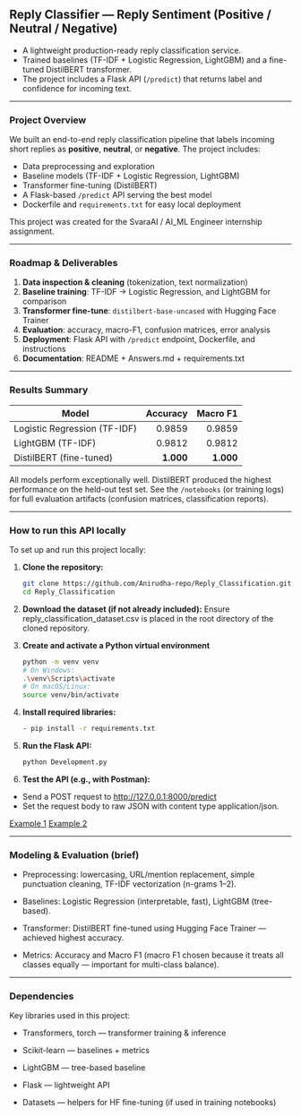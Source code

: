 ## Reply Classifier — Reply Sentiment (Positive / Neutral / Negative)

- A lightweight production-ready reply classification service.  
- Trained baselines (TF-IDF + Logistic Regression, LightGBM) and a fine-tuned DistilBERT transformer.
- The project includes a Flask API (`/predict`) that returns label and confidence for incoming text.

---

### Project Overview

We built an end-to-end reply classification pipeline that labels incoming short replies as **positive**, **neutral**, or **negative**. The project includes:

- Data preprocessing and exploration
- Baseline models (TF-IDF + Logistic Regression, LightGBM)
- Transformer fine-tuning (DistilBERT)
- A Flask-based `/predict` API serving the best model
- Dockerfile and `requirements.txt` for easy local deployment

This project was created for the SvaraAI / AI_ML Engineer internship assignment.

---

### Roadmap & Deliverables

1. **Data inspection & cleaning** (tokenization, text normalization)  
2. **Baseline training**: TF-IDF → Logistic Regression, and LightGBM for comparison  
3. **Transformer fine-tune**: `distilbert-base-uncased` with Hugging Face Trainer  
4. **Evaluation**: accuracy, macro-F1, confusion matrices, error analysis  
5. **Deployment**: Flask API with `/predict` endpoint, Dockerfile, and instructions  
6. **Documentation**: README + Answers.md + requirements.txt

---

### Results Summary

| Model                     | Accuracy | Macro F1 |
|---------------------------|----------:|---------:|
| Logistic Regression (TF-IDF) | 0.9859  | 0.9859  |
| LightGBM (TF-IDF)         | 0.9812  | 0.9812  |
| DistilBERT (fine-tuned)   | **1.000** | **1.000** |

All models perform exceptionally well. DistilBERT produced the highest performance on the held-out test set. See the `/notebooks` (or training logs) for full evaluation artifacts (confusion matrices, classification reports).

---

### How to run this API locally
To set up and run this project locally:

1. **Clone the repository:**
   ```bash
   git clone https://github.com/Anirudha-repo/Reply_Classification.git
   cd Reply_Classification

2. **Download the dataset (if not already included):**
 Ensure reply_classification_dataset.csv is placed in the root directory of the cloned repository.

3. **Create and activate a Python virtual environment**
   ```bash
   python -m venv venv
   # On Windows:
   .\venv\Scripts\activate
   # On macOS/Linux: 
   source venv/bin/activate

4. **Install required libraries:**
   ```bash
   - pip install -r requirements.txt

5. **Run the Flask API:**
   ```bash
   python Development.py

6. **Test the API (e.g., with Postman):**
- Send a POST request to http://127.0.0.1:8000/predict
- Set the request body to raw JSON with content type application/json.
  
 [Example 1](https://github.com/Anirudha-repo/Reply_Classification/blob/main/screenshots/Screenshot%202025-09-23%20173816.png)
 [Example 2](https://github.com/Anirudha-repo/Reply_Classification/blob/main/screenshots/Screenshot%202025-09-23%20173837.png)

---

### Modeling & Evaluation (brief)

- Preprocessing: lowercasing, URL/mention replacement, simple punctuation cleaning, TF-IDF vectorization (n-grams 1–2).

- Baselines: Logistic Regression (interpretable, fast), LightGBM (tree-based).

- Transformer: DistilBERT fine-tuned using Hugging Face Trainer — achieved highest accuracy.

- Metrics: Accuracy and Macro F1 (macro F1 chosen because it treats all classes equally — important for multi-class balance).

---

### Dependencies

Key libraries used in this project:

- Transformers, torch — transformer training & inference

- Scikit-learn — baselines + metrics

- LightGBM — tree-based baseline

- Flask — lightweight API

- Datasets — helpers for HF fine-tuning (if used in training notebooks)
